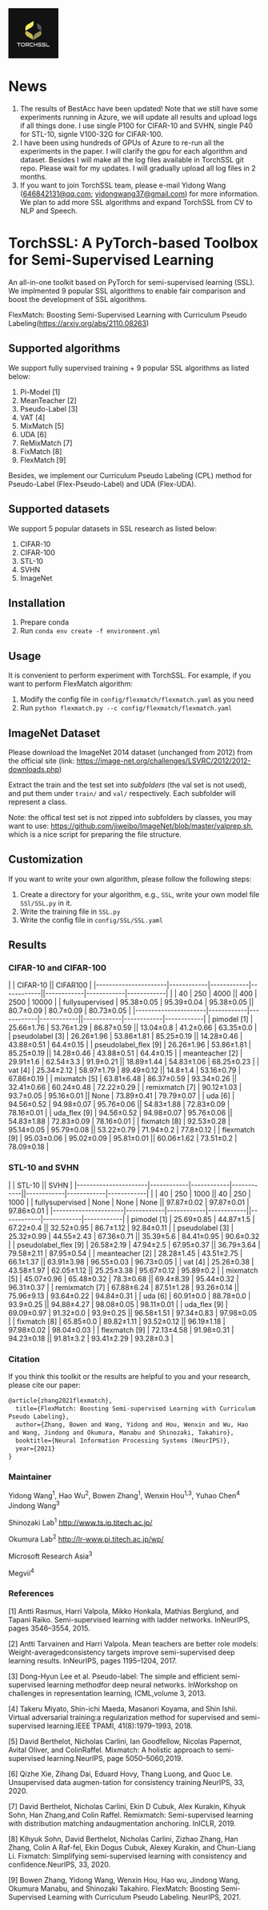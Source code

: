 <img src="./figures/logo.png"  width = "100" height = "100" align=center />

# News
1. The results of BestAcc have been updated! Note that we still have some experiments running in Azure, we will update all results and upload logs if all things done. I use single P100 for CIFAR-10 and SVHN, single P40 for STL-10, signle V100-32G for CIFAR-100.
2. I have been using hundreds of GPUs of Azure to re-run all the experiments in the paper. I will clarify the gpu for each algorithm and dataset. Besides I will make all the log files available in TorchSSL git repo. Please wait for my updates. I will gradually upload all log files in 2 months.
3. If you want to join TorchSSL team, please e-mail Yidong Wang (646842131@qq.com; yidongwang37@gmail.com) for more information. We plan to add more SSL algorithms and expand TorchSSL from CV to NLP and Speech.
# TorchSSL: A PyTorch-based Toolbox for Semi-Supervised Learning

An all-in-one toolkit based on PyTorch for semi-supervised learning (SSL). We implmented 9 popular SSL algorithms to enable fair comparison and boost the development of SSL algorithms.

FlexMatch: Boosting Semi-Supervised Learning with Curriculum Pseudo Labeling(https://arxiv.org/abs/2110.08263)


## Supported algorithms

We support fully supervised training + 9 popular SSL algorithms as listed below:

1. Pi-Model [1]
2. MeanTeacher [2]
3. Pseudo-Label [3]
4. VAT [4]
5. MixMatch [5]
6. UDA [6]
7. ReMixMatch [7]
8. FixMatch [8]
9. FlexMatch [9]

Besides, we implement our Curriculum Pseudo Labeling (CPL) method for Pseudo-Label (Flex-Pseudo-Label) and UDA (Flex-UDA).

## Supported datasets

We support 5 popular datasets in SSL research as listed below:

1. CIFAR-10
2. CIFAR-100
3. STL-10
4. SVHN
5. ImageNet


## Installation

1. Prepare conda
2. Run `conda env create -f environment.yml`


## Usage

It is convenient to perform experiment with TorchSSL. For example, if you want to perform FlexMatch algorithm:

1. Modify the config file in `config/flexmatch/flexmatch.yaml` as you need
2. Run `python flexmatch.py --c config/flexmatch/flexmatch.yaml`

## ImageNet Dataset

Please download the ImageNet 2014 dataset (unchanged from 2012) from the official site (link: https://image-net.org/challenges/LSVRC/2012/2012-downloads.php)

Extract the train and the test set into *subfolders* (the val set is not used), and put them under `train/` and `val/` respectively. Each subfolder will represent a class.

Note: the offical test set is not zipped into subfolders by classes, you may want to use: https://github.com/jiweibo/ImageNet/blob/master/valprep.sh, which is a nice script for preparing the file structure.

## Customization

If you want to write your own algorithm, please follow the following steps:

1. Create a directory for your algorithm, e.g., `SSL`, write your own model file `SSl/SSL.py` in it. 
2. Write the training file in `SSL.py`
3. Write the config file in `config/SSL/SSL.yaml`

## Results
<!--
![avatar](./figures/cf10.png)
![avatar](./figures/cf100.png)
![avatar](./figures/stl.png)
![avatar](./figures/svhn.png)
-->
### CIFAR-10 and CIFAR-100
|                      |              CIFAR-10                ||              CIFAR100                |
|----------------------|------------|------------|------------||------------|------------|------------|
|                      | 40         | 250        | 4000       || 400        | 2500       | 10000      |
| fullysupervised      | 95.38±0.05 | 95.39±0.04 | 95.38±0.05 || 80.7±0.09  | 80.7±0.09  | 80.73±0.05 |
|----------------------|------------|------------|------------||------------|------------|------------|
| pimodel [1]          | 25.66±1.76 | 53.76±1.29 | 86.87±0.59 || 13.04±0.8  | 41.2±0.66  | 63.35±0.0  |
| pseudolabel [3]      | 26.26±1.96 | 53.86±1.81 | 85.25±0.19 || 14.28±0.46 | 43.88±0.51 | 64.4±0.15  |
| pseudolabel_flex [9] | 26.26±1.96 | 53.86±1.81 | 85.25±0.19 || 14.28±0.46 | 43.88±0.51 | 64.4±0.15  |
| meanteacher [2]      | 29.91±1.6  | 62.54±3.3  | 91.9±0.21  || 18.89±1.44 | 54.83±1.06 | 68.25±0.23 |
| vat [4]              | 25.34±2.12 | 58.97±1.79 | 89.49±0.12 || 14.8±1.4   | 53.16±0.79 | 67.86±0.19 |
| mixmatch [5]         | 63.81±6.48 | 86.37±0.59 | 93.34±0.26 || 32.41±0.66 | 60.24±0.48 | 72.22±0.29 |
| remixmatch [7]       | 90.12±1.03 | 93.7±0.05  | 95.16±0.01 || None       | 73.89±0.41 | 79.79±0.07 |
| uda [6]              | 94.56±0.52 | 94.98±0.07 | 95.76±0.06 || 54.83±1.88 | 72.83±0.09 | 78.16±0.01 |
| uda_flex [9]         | 94.56±0.52 | 94.98±0.07 | 95.76±0.06 || 54.83±1.88 | 72.83±0.09 | 78.16±0.01 |
| fixmatch [8]         | 92.53±0.28 | 95.14±0.05 | 95.79±0.08 || 53.22±0.79 | 71.94±0.2  | 77.8±0.12  |
| flexmatch [9]        | 95.03±0.06 | 95.02±0.09 | 95.81±0.01 || 60.06±1.62 | 73.51±0.2  | 78.09±0.18 |

### STL-10 and SVHN
|                      |              STL-10                  ||              SVHN                    |
|----------------------|------------|------------|------------||------------|------------|------------|
|                      | 40         | 250        | 1000       || 40         | 250        | 1000       |
| fullysupervised      | None       | None       | None       || 97.87±0.02 | 97.87±0.01 | 97.86±0.01 |
|----------------------|------------|------------|------------||------------|------------|------------|
| pimodel [1]          | 25.69±0.85 | 44.87±1.5  | 67.22±0.4  || 32.52±0.95 | 86.7±1.12  | 92.84±0.11 |
| pseudolabel [3]      | 25.32±0.99 | 44.55±2.43 | 67.36±0.71 || 35.39±5.6  | 84.41±0.95 | 90.6±0.32  |
| pseudolabel_flex [9] | 26.58±2.19 | 47.94±2.5  | 67.95±0.37 || 36.79±3.64 | 79.58±2.11 | 87.95±0.54 |
| meanteacher [2]      | 28.28±1.45 | 43.51±2.75 | 66.1±1.37  || 63.91±3.98 | 96.55±0.03 | 96.73±0.05 |
| vat [4]              | 25.26±0.38 | 43.58±1.97 | 62.05±1.12 || 25.25±3.38 | 95.67±0.12 | 95.89±0.2  |
| mixmatch [5]         | 45.07±0.96 | 65.48±0.32 | 78.3±0.68  || 69.4±8.39  | 95.44±0.32 | 96.31±0.37 |
| remixmatch [7]       | 67.88±6.24 | 87.51±1.28 | 93.26±0.14 || 75.96±9.13 | 93.64±0.22 | 94.84±0.31 |
| uda [6]              | 60.91±0.0  | 88.78±0.0  | 93.9±0.25  || 94.88±4.27 | 98.08±0.05 | 98.11±0.01 |
| uda_flex [9]         | 69.09±0.97 | 91.32±0.0  | 93.9±0.25  || 96.58±1.51 | 97.34±0.83 | 97.98±0.05 |
| fixmatch [8]         | 65.85±0.0  | 89.82±1.11 | 93.52±0.12 || 96.19±1.18 | 97.98±0.02 | 98.04±0.03 |
| flexmatch [9]        | 72.13±4.58 | 91.98±0.31 | 94.23±0.18 || 91.81±3.2  | 93.41±2.29 | 93.28±0.3  |

### Citation
If you think this toolkit or the results are helpful to you and your research, please cite our paper:

```
@article{zhang2021flexmatch},
  title={FlexMatch: Boosting Semi-supervised Learning with Curriculum Pseudo Labeling},
  author={Zhang, Bowen and Wang, Yidong and Hou, Wenxin and Wu, Hao and Wang, Jindong and Okumura, Manabu and Shinozaki, Takahiro},
  booktitle={Neural Information Processing Systems (NeurIPS)},
  year={2021}
}
```

### Maintainer
Yidong Wang<sup>1</sup>, Hao Wu<sup>2</sup>, Bowen Zhang<sup>1</sup>, Wenxin Hou<sup>1,3</sup>, Yuhao Chen<sup>4</sup> Jindong Wang<sup>3</sup>

Shinozaki Lab<sup>1</sup> http://www.ts.ip.titech.ac.jp/

Okumura Lab<sup>2</sup> http://lr-www.pi.titech.ac.jp/wp/

Microsoft Research Asia<sup>3</sup>

Megvii<sup>4</sup>

### References

[1] Antti Rasmus, Harri Valpola, Mikko Honkala, Mathias Berglund, and Tapani Raiko.  Semi-supervised learning with ladder networks. InNeurIPS, pages 3546–3554, 2015.

[2] Antti Tarvainen and Harri Valpola.  Mean teachers are better role models:  Weight-averagedconsistency targets improve semi-supervised deep learning results. InNeurIPS, pages 1195–1204, 2017.

[3] Dong-Hyun Lee et al. Pseudo-label: The simple and efficient semi-supervised learning methodfor  deep  neural  networks.   InWorkshop  on  challenges  in  representation  learning,  ICML,volume 3, 2013.

[4] Takeru Miyato, Shin-ichi Maeda, Masanori Koyama, and Shin Ishii. Virtual adversarial training:a regularization method for supervised and semi-supervised learning.IEEE TPAMI, 41(8):1979–1993, 2018.

[5] David Berthelot, Nicholas Carlini, Ian Goodfellow, Nicolas Papernot, Avital Oliver, and ColinRaffel. Mixmatch: A holistic approach to semi-supervised learning.NeurIPS, page 5050–5060,2019.

[6] Qizhe Xie, Zihang Dai, Eduard Hovy, Thang Luong, and Quoc Le. Unsupervised data augmen-tation for consistency training.NeurIPS, 33, 2020.

[7] David Berthelot, Nicholas Carlini, Ekin D Cubuk, Alex Kurakin, Kihyuk Sohn, Han Zhang,and Colin Raffel.   Remixmatch:  Semi-supervised learning with distribution matching andaugmentation anchoring. InICLR, 2019.

[8] Kihyuk Sohn, David Berthelot, Nicholas Carlini, Zizhao Zhang, Han Zhang, Colin A Raf-fel, Ekin Dogus Cubuk, Alexey Kurakin, and Chun-Liang Li.  Fixmatch:  Simplifying semi-supervised learning with consistency and confidence.NeurIPS, 33, 2020.

[9] Bowen Zhang, Yidong Wang, Wenxin Hou, Hao wu, Jindong Wang, Okumura Manabu, and Shinozaki Takahiro. FlexMatch: Boosting Semi-Supervised Learning with Curriculum Pseudo Labeling. NeurIPS, 2021.
